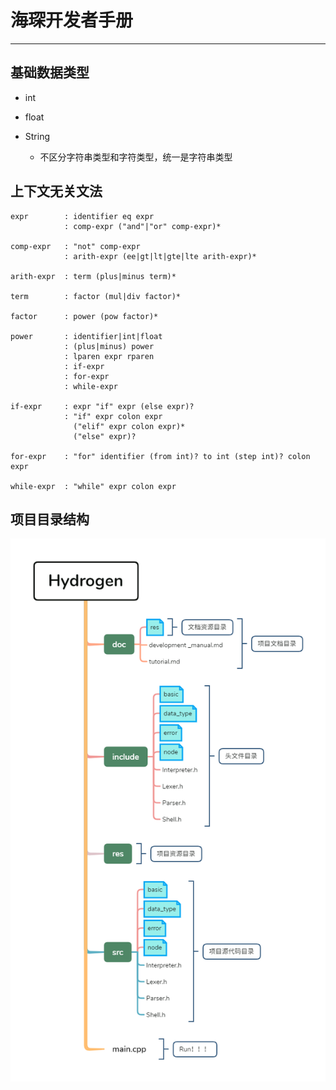 # 海琛开发者手册

---

## 基础数据类型

- int
- float

- String
  - 不区分字符串类型和字符类型，统一是字符串类型

## 上下文无关文法

```CFG
expr        : identifier eq expr
            : comp-expr ("and"|"or" comp-expr)*

comp-expr   : "not" comp-expr
            : arith-expr (ee|gt|lt|gte|lte arith-expr)*

arith-expr  : term (plus|minus term)* 

term        : factor (mul|div factor)*

factor      : power (pow factor)*

power       : identifier|int|float
            : (plus|minus) power
            : lparen expr rparen
            : if-expr
            : for-expr
            : while-expr

if-expr     : expr "if" expr (else expr)?
            : "if" expr colon expr 
              ("elif" expr colon expr)*
              ("else" expr)?

for-expr    : "for" identifier (from int)? to int (step int)? colon expr

while-expr  : "while" expr colon expr
```

## 项目目录结构

![Hydrogen项目目录结构](res/Hydrogen项目目录结构.png)
